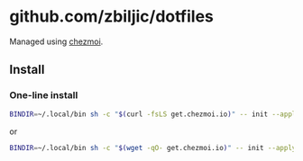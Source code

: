 # github.com/zbiljic/dotfiles

Managed using [chezmoi](https://github.com/twpayne/chezmoi).

## Install

### One-line install

```bash
BINDIR=~/.local/bin sh -c "$(curl -fsLS get.chezmoi.io)" -- init --apply zbiljic
```

or

```bash
BINDIR=~/.local/bin sh -c "$(wget -qO- get.chezmoi.io)" -- init --apply zbiljic
```
